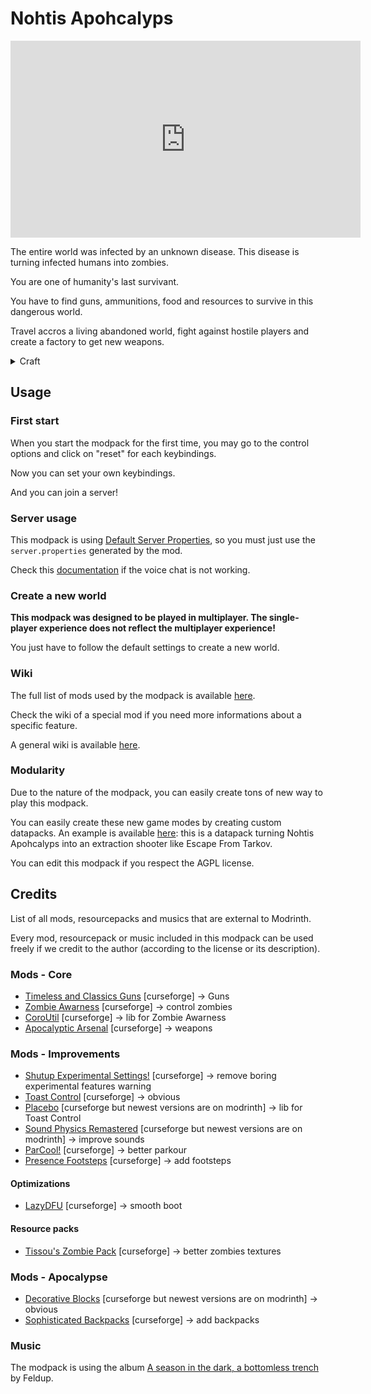 # Nohtis Apohcalyps

<center>
<iframe width="560" height="315" src="https://www.youtube.com/embed/KObdaI9pQL0" title="YouTube video player" frameborder="0" allow="accelerometer; autoplay; clipboard-write; encrypted-media; gyroscope; picture-in-picture; web-share" allowfullscreen></iframe>
</center>

The entire world was infected by an unknown disease. This disease is turning infected humans into zombies.

You are one of humanity's last survivant.

You have to find guns, ammunitions, food and resources to survive in this dangerous world.

Travel accros a living abandoned world, fight against hostile players and create a factory to get new weapons.

<details>
<summary>Craft</summary>

Craft has not yet been implemented. In the futur, it will be based on Create.

Currently, you can find everything needed in loot chests.

</details>

## Usage

### First start

When you start the modpack for the first time, you may go to the control options and click on "reset" for each keybindings.

Now you can set your own keybindings.

And you can join a server!

### Server usage

This modpack is using [Default Server Properties](https://modrinth.com/mod/default-server-properties), so you must just use the `server.properties` generated by the mod.

Check this [documentation](https://modrepo.de/minecraft/voicechat/wiki/server_setup) if the voice chat is not working.

### Create a new world

**This modpack was designed to be played in multiplayer. The single-player experience does not reflect the multiplayer experience!**

You just have to follow the default settings to create a new world.

### Wiki 

The full list of mods used by the modpack is available [here](https://github.com/anhgelus/nohtis-apohcalyps-modpack/blob/main/README.md#credits).

Check the wiki of a special mod if you need more informations about a specific feature.

A general wiki is available [here](https://www.anhgelus.world/nohtis-apohcalyps-modpack/presentation.html).

### Modularity

Due to the nature of the modpack, you can easily create tons of new way to play this modpack.

You can easily create these new game modes by creating custom datapacks.
An example is available [here](https://github.com/anhgelus/nohtis-apohcalyps-game-modes): this is a datapack turning Nohtis Apohcalyps into an extraction shooter like Escape From Tarkov.

You can edit this modpack if you respect the AGPL license.

## Credits 

List of all mods, resourcepacks and musics that are external to Modrinth.

Every mod, resourcepack or music included in this modpack can be used freely if we credit to the author (according to the license or its description).

### Mods - Core

- [Timeless and Classics Guns](https://www.curseforge.com/minecraft/mc-mods/timeless-and-classic-guns-tac) [curseforge] -> Guns
- [Zombie Awarness](https://www.curseforge.com/minecraft/mc-mods/zombie-awareness) [curseforge] -> control zombies 
- [CoroUtil](https://www.curseforge.com/minecraft/mc-mods/coroutil) [curseforge] -> lib for Zombie Awarness 
- [Apocalyptic Arsenal](https://www.curseforge.com/minecraft/mc-mods/apocalyptic-arsenal) [curseforge] -> weapons

<!-- ### Mods - Environments -->

<!-- - [Terra](https://modrinth.com/plugin/terra) [modrinth] -> better generation -->

### Mods - Improvements

- [Shutup Experimental Settings!](https://www.curseforge.com/minecraft/mc-mods/shutup-experimental-settings) [curseforge] -> remove boring experimental features warning
- [Toast Control](https://www.curseforge.com/minecraft/mc-mods/toast-control) [curseforge] -> obvious
- [Placebo](https://www.curseforge.com/minecraft/mc-mods/placebo) [curseforge but newest versions are on modrinth] -> lib for Toast Control 
- [Sound Physics Remastered](https://www.curseforge.com/minecraft/mc-mods/sound-physics-remastered) [curseforge but newest versions are on modrinth] -> improve sounds
- [ParCool!](https://www.curseforge.com/minecraft/mc-mods/parcool) [curseforge] -> better parkour
- [Presence Footsteps](https://www.curseforge.com/minecraft/mc-mods/presence-footsteps-forge) [curseforge] -> add footsteps

#### Optimizations

- [LazyDFU](https://www.curseforge.com/minecraft/mc-mods/lazy-dfu-forge) [curseforge] -> smooth boot

#### Resource packs

- [Tissou's Zombie Pack](https://www.curseforge.com/minecraft/texture-packs/tissous-zombie-pack-optifine-1-7x-1-19) [curseforge] -> better zombies textures

### Mods - Apocalypse

<!-- - [ChestRefill](https://modrinth.com/mod/chestrefill) [modrinth] -> refill chests NOT AVAILABLE FOR 1.16.5 -->
- [Decorative Blocks](https://www.curseforge.com/minecraft/mc-mods/decorative-blocks) [curseforge but newest versions are on modrinth] -> obvious
- [Sophisticated Backpacks](https://www.curseforge.com/minecraft/mc-mods/sophisticated-backpacks) [curseforge] -> add backpacks

### Music

The modpack is using the album [A season in the dark, a bottomless trench](https://feldup.bandcamp.com/album/a-season-in-the-dark-a-bottomless-trench) by Feldup.
